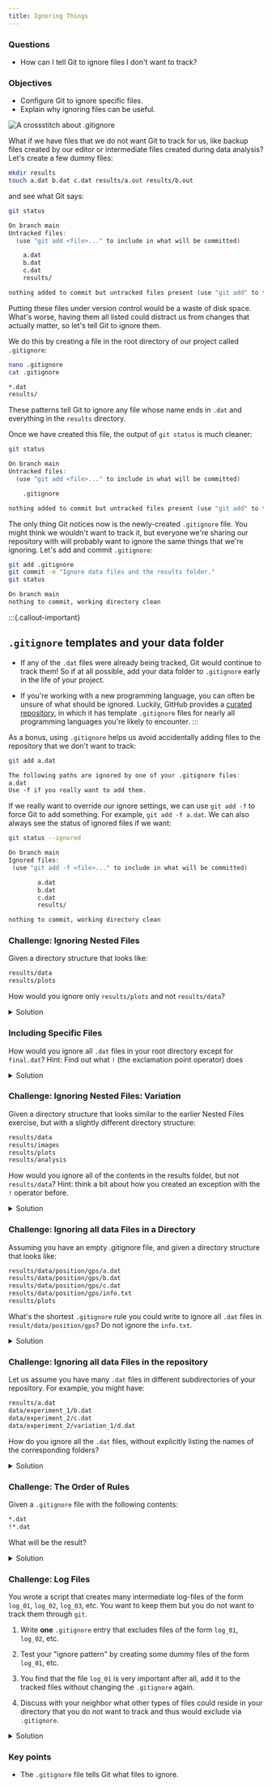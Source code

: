 ```yaml
---
title: Ignoring Things
---
```


<div class="questions">  

### Questions

- How can I tell Git to ignore files I don't want to track?
</div>  

<div class="objectives">  

### Objectives

- Configure Git to ignore specific files.
- Explain why ignoring files can be useful.
</div>  

![A crossstitch about .gitignore](../fig/meme_git_ignore.jpg)

What if we have files that we do not want Git to track for us, like backup files
created by our editor or intermediate files created during data analysis? Let's
create a few dummy files:

```sh
mkdir results
touch a.dat b.dat c.dat results/a.out results/b.out
```

and see what Git says:

```sh
git status
```

```abc
On branch main
Untracked files:
  (use "git add <file>..." to include in what will be committed)

	a.dat
	b.dat
	c.dat
	results/

nothing added to commit but untracked files present (use "git add" to track)
```

Putting these files under version control would be a waste of disk space. What's
worse, having them all listed could distract us from changes that actually
matter, so let's tell Git to ignore them.

We do this by creating a file in the root directory of our project called `.gitignore`:

```sh
nano .gitignore
cat .gitignore
```

```abc
*.dat
results/
```

These patterns tell Git to ignore any file whose name ends in `.dat` and
everything in the `results` directory. 
 

Once we have created this file, the output of `git status` is much cleaner:

```sh
git status
```

```abc
On branch main
Untracked files:
  (use "git add <file>..." to include in what will be committed)

	.gitignore

nothing added to commit but untracked files present (use "git add" to track)
```

The only thing Git notices now is the newly-created `.gitignore` file. You might
think we wouldn't want to track it, but everyone we're sharing our repository
with will probably want to ignore the same things that we're ignoring. Let's
add and commit `.gitignore`:

```sh
git add .gitignore
git commit -m "Ignore data files and the results folder."
git status
```

```abc
On branch main
nothing to commit, working directory clean
```

:::{.callout-important}
## `.gitignore` templates and your data folder

- If any of the `.dat` files were already being tracked, Git would continue to track them! So if at all possible, add your data folder to `.gitignore` early in the life of your project.

- If you're working with a new programming language, you can often be unsure of what should be ignored. Luckily, GitHub provides a [curated repository](https://github.com/github/gitignore), in which it has template `.gitignore` files for nearly all programming languages you're likely to encounter.
:::


As a bonus, using `.gitignore` helps us avoid accidentally adding files to the
repository that we don't want to track:

```sh
git add a.dat
```

```abc
The following paths are ignored by one of your .gitignore files:
a.dat
Use -f if you really want to add them.
```

If we really want to override our ignore settings, we can use `git add -f` to
force Git to add something. For example, `git add -f a.dat`. We can also always
see the status of ignored files if we want:

```sh
git status --ignored
```

```abc
On branch main
Ignored files:
 (use "git add -f <file>..." to include in what will be committed)

        a.dat
        b.dat
        c.dat
        results/

nothing to commit, working directory clean
```


<div class="challenge">

### Challenge: Ignoring Nested Files

Given a directory structure that looks like:

```sh
results/data
results/plots
```
How would you ignore only `results/plots` and not `results/data`?

<details>
<summary>Solution</summary>

If you only want to ignore the contents of `results/plots`, you can change your
`.gitignore` to ignore only the `/plots/` subfolder by adding the following
line to your .gitignore:

```abc
results/plots/
```

This line will ensure only the contents of `results/plots` is ignored, and
not the contents of `results/data`.

As with most programming issues, there
are a few alternative ways that one may ensure this ignore rule is followed.
The "Ignoring Nested Files: Variation" exercise has a slightly
different directory structure
that presents an alternative solution.
Further, the discussion page has more detail on ignore rules.

</details>
</div>  


<div class="challenge">

### Including Specific Files

How would you ignore all `.dat` files in your root directory except for
`final.dat`? Hint: Find out what `!` (the exclamation point operator) does

<details>
<summary>Solution</summary>

You would add the following two lines to your .gitignore:

```abc
*.dat           # ignore all data files
!final.dat      # except final.data
```

The exclamation point operator will include a previously excluded entry.

Note also that because you've previously committed `.dat` files in this
lesson they will not be ignored with this new rule. Only future additions
of `.dat` files added to the root directory will be ignored.
</details>
</div>  



<div class="challenge">

### Challenge: Ignoring Nested Files: Variation

Given a directory structure that looks similar to the earlier Nested Files
exercise, but with a slightly different directory structure:

```abc
results/data
results/images
results/plots
results/analysis
```

How would you ignore all of the contents in the results folder, but not `results/data`?
Hint: think a bit about how you created an exception with the `!` operator
before.

<details>
<summary>Solution</summary>


If you want to ignore the contents of
`results/` but not those of `results/data/`, you can change your `.gitignore` to ignore
the contents of results folder, but create an exception for the contents of the
`results/data` subfolder. Your .gitignore would look like this:

```abc
results/*               # ignore everything in results folder
!results/data/          # do not ignore results/data/ contents
```

</details>
</div>  

<div class="challenge">

### Challenge: Ignoring all data Files in a Directory

Assuming you have an empty .gitignore file, and given a directory structure that looks like:

```abc
results/data/position/gps/a.dat
results/data/position/gps/b.dat
results/data/position/gps/c.dat
results/data/position/gps/info.txt
results/plots
```

What's the shortest `.gitignore` rule you could write to ignore all `.dat`
files in `result/data/position/gps`? Do not ignore the `info.txt`.

<details>
<summary>Solution</summary>


Appending `results/data/position/gps/*.dat` will match every file in `results/data/position/gps`
that ends with `.dat`.
The file `results/data/position/gps/info.txt` will not be ignored.

</details>
</div>  

<div class="challenge">

### Challenge: Ignoring all data Files in the repository

Let us assume you have many `.dat` files in different subdirectories of your repository.
For example, you might have:
 
```abc
results/a.dat
data/experiment_1/b.dat
data/experiment_2/c.dat
data/experiment_2/variation_1/d.dat
```
How do you ignore all the `.dat` files, without explicitly listing the names of the corresponding folders?

<details>
<summary>Solution</summary>

In the `.gitignore` file, write:
 
```abc
**/*.dat               
```
This will ignore all the `.dat` files, regardless of their position in the directory tree. 
You can still include some specific exception with the exclamation point operator.

</details>
</div>  

<div class="challenge">

### Challenge: The Order of Rules

Given a `.gitignore` file with the following contents:

```abc
*.dat
!*.dat
```

What will be the result?


<details>
<summary>Solution</summary>

The `!` modifier will negate an entry from a previously defined ignore pattern.
Because the `!*.dat` entry negates all of the previous `.dat` files in the `.gitignore`,
none of them will be ignored, and all `.dat` files will be tracked.
</details>
</div>  


<div class="challenge">

### Challenge: Log Files

You wrote a script that creates many intermediate log-files of the form
`log_01`, `log_02`, `log_03`, etc. You want to keep them but you do not want to
track them through `git`.

1. Write **one** `.gitignore` entry that excludes files of the form `log_01`, `log_02`, etc.

2. Test your "ignore pattern" by creating some dummy files of the form `log_01`, etc.

3. You find that the file `log_01` is very important after all, add it to the tracked files without changing the `.gitignore` again.

4. Discuss with your neighbor what other types of files could reside in your directory that you do not want to track and thus would exclude via `.gitignore`.

<details>
<summary>Solution</summary>

1. append either `log_*`  or  `log*`  as a new entry in your .gitignore
3. track `log_01` using   `git add -f log_01`

</details>
</div>  

<div class="keypoints">

### Key points

- The `.gitignore` file tells Git what files to ignore.

</div>  